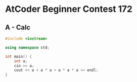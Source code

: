 # AtCoder Beginner Contest 172
## A - Calc
```cpp
#include <iostream>

using namespace std;

int main() {
    int a;
    cin >> a;
    cout << a + a * a + a * a * a << endl;
}
```
